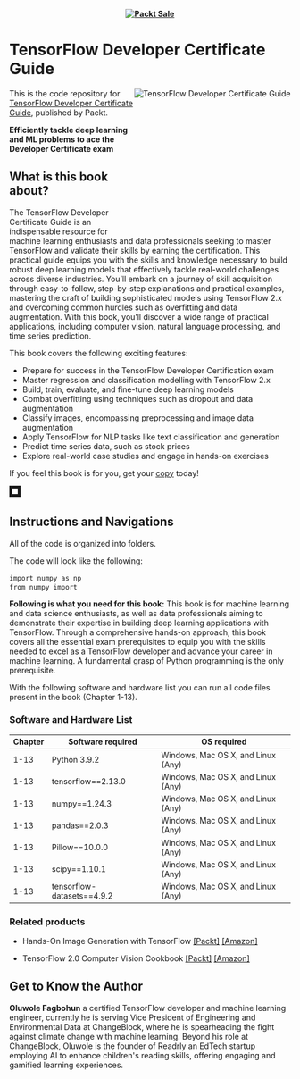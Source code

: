 
<b><p align='center'>[![Packt Sale](https://static.packt-cdn.com/assets/images/packt+events/Improve_UX.png)](https://packt.link/algotradingpython)</p></b> 

# TensorFlow Developer Certificate Guide

<a href="https://www.packtpub.com/product/tensorflow-developer-certificate-guide/9781803240138"><img src="https://content.packt.com/B18118/cover_image_small.jpg" alt="TensorFlow Developer Certificate Guide" height="256px" align="right"></a>

This is the code repository for [TensorFlow Developer Certificate Guide](https://www.packtpub.com/product/tensorflow-developer-certificate-guide/9781803240138), published by Packt.

**Efficiently tackle deep learning and ML problems to ace the Developer Certificate exam**

## What is this book about?
The TensorFlow Developer Certificate Guide is an indispensable resource for machine learning enthusiasts and data professionals seeking to master TensorFlow and validate their skills by earning the certification. This practical guide equips you with the skills and knowledge necessary to build robust deep learning models that effectively tackle real-world challenges across diverse industries.
You’ll embark on a journey of skill acquisition through easy-to-follow, step-by-step explanations and practical examples, mastering the craft of building sophisticated models using TensorFlow 2.x and overcoming common hurdles such as overfitting and data augmentation. With this book, you’ll discover a wide range of practical applications, including computer vision, natural language processing, and time series prediction.

This book covers the following exciting features: 
* Prepare for success in the TensorFlow Developer Certification exam
* Master regression and classification modelling with TensorFlow 2.x
* Build, train, evaluate, and fine-tune deep learning models
* Combat overfitting using techniques such as dropout and data augmentation
* Classify images, encompassing preprocessing and image data augmentation
* Apply TensorFlow for NLP tasks like text classification and generation
* Predict time series data, such as stock prices
* Explore real-world case studies and engage in hands-on exercises

If you feel this book is for you, get your [copy](https://www.amazon.com/dp/180324013X) today!

<a href="https://www.packtpub.com/?utm_source=github&utm_medium=banner&utm_campaign=GitHubBanner"><img src="https://raw.githubusercontent.com/PacktPublishing/GitHub/master/GitHub.png" alt="https://www.packtpub.com/" border="5" /></a>

## Instructions and Navigations
All of the code is organized into folders.

The code will look like the following:
```
import numpy as np
from numpy import
```

**Following is what you need for this book:**
This book is for machine learning and data science enthusiasts, as well as data professionals aiming to demonstrate their expertise in building deep learning applications with TensorFlow. Through a comprehensive hands-on approach, this book covers all the essential exam prerequisites to equip you with the skills needed to excel as a TensorFlow developer and advance your career in machine learning. A fundamental grasp of Python programming is the only prerequisite.	

With the following software and hardware list you can run all code files present in the book (Chapter 1-13).

### Software and Hardware List

| Chapter  | Software required                                                                    | OS required                        |
| -------- | -------------------------------------------------------------------------------------| -----------------------------------|
| 1-13 		   |   			Python 3.9.2 | Windows, Mac OS X, and Linux (Any) |
|1-13        |tensorflow==2.13.0 | Windows, Mac OS X, and Linux (Any) |
|1-13|       numpy==1.24.3 | Windows, Mac OS X, and Linux (Any) |
|1-13       | pandas==2.0.3 | Windows, Mac OS X, and Linux (Any) |
|1-13        |Pillow==10.0.0 | Windows, Mac OS X, and Linux (Any) |
|1-13      |scipy==1.10.1 | Windows, Mac OS X, and Linux (Any) |
|1-13        |tensorflow-datasets==4.9.2				                                            			  | Windows, Mac OS X, and Linux (Any) |


### Related products <Other books you may enjoy>
* Hands-On Image Generation with TensorFlow [[Packt]](https://www.packtpub.com/product/hands-on-image-generation-with-tensorflow/9781838826789) [[Amazon]](https://www.amazon.in/Hands-Image-Generation-TensorFlow-generating/dp/1838826785)

* TensorFlow 2.0 Computer Vision Cookbook [[Packt]](https://www.packtpub.com/product/tensorflow-20-computer-vision-cookbook/9781838829131) [[Amazon]](https://www.amazon.in/TensorFlow-2-0-Computer-Vision-Cookbook/dp/183882913X)

## Get to Know the Author
**Oluwole Fagbohun** a certified TensorFlow developer and machine learning engineer, currently he is serving Vice President of Engineering and Environmental Data at ChangeBlock, where he is spearheading the fight against climate change with machine learning. Beyond his role at ChangeBlock, Oluwole is the founder of Readrly an EdTech startup employing AI to enhance children's reading skills, offering engaging and gamified learning experiences.	
